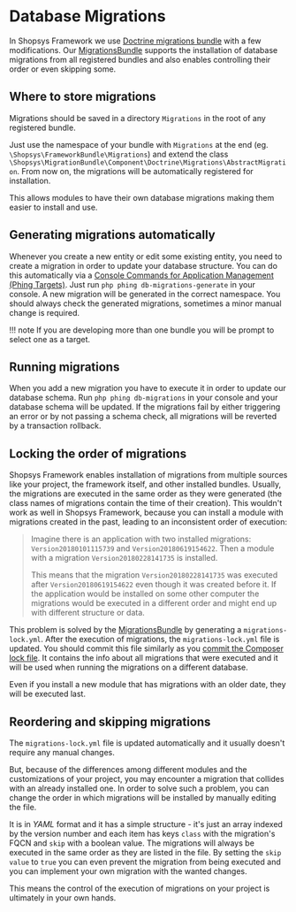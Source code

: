 # Database Migrations

In Shopsys Framework we use [Doctrine migrations bundle](https://symfony.com/doc/master/bundles/DoctrineMigrationsBundle/index.html) with a few modifications.
Our [MigrationsBundle](https://hithub.com/shopsys/migrations) supports the installation of database migrations from all registered bundles and also enables controlling their order or even skipping some.

## Where to store migrations

Migrations should be saved in a directory `Migrations` in the root of any registered bundle.

Just use the namespace of your bundle with `Migrations` at the end (eg. `\Shopsys\FrameworkBundle\Migrations`) and extend the class `\Shopsys\MigrationBundle\Component\Doctrine\Migrations\AbstractMigration`.
From now on, the migrations will be automatically registered for installation.

This allows modules to have their own database migrations making them easier to install and use.

## Generating migrations automatically

Whenever you create a new entity or edit some existing entity, you need to create a migration in order to update your database structure.
You can do this automatically via a [Console Commands for Application Management (Phing Targets)](console-commands-for-application-management-phing-targets.md).
Just run `php phing db-migrations-generate` in your console.
A new migration will be generated in the correct namespace.
You should always check the generated migrations, sometimes a minor manual change is required.

!!! note
    If you are developing more than one bundle you will be prompt to select one as a target.

## Running migrations

When you add a new migration you have to execute it in order to update our database schema.
Run `php phing db-migrations` in your console and your database schema will be updated.
If the migrations fail by either triggering an error or by not passing a schema check, all migrations will be reverted by a transaction rollback.

## Locking the order of migrations

Shopsys Framework enables installation of migrations from multiple sources like your project, the framework itself, and other installed bundles.
Usually, the migrations are executed in the same order as they were generated (the class names of migrations contain the time of their creation).
This wouldn't work as well in Shopsys Framework, because you can install a module with migrations created in the past, leading to an inconsistent order of execution:

> Imagine there is an application with two installed migrations: `Version20180101115739` and `Version20180619154622`.
> Then a module with a migration `Version20180228141735` is installed.
>
> This means that the migration `Version20180228141735` was executed after `Version20180619154622` even though it was created before it.
> If the application would be installed on some other computer the migrations would be executed in a different order and might end up with different structure or data.

This problem is solved by the [MigrationsBundle](https://hithub.com/shopsys/migrations) by generating a `migrations-lock.yml`.
After the execution of migrations, the `migrations-lock.yml` file is updated.
You should commit this file similarly as you [commit the Composer lock file](https://getcomposer.org/doc/01-basic-usage.md#commit-your-composer-lock-file-to-version-control).
It contains the info about all migrations that were executed and it will be used when running the migrations on a different database.

Even if you install a new module that has migrations with an older date, they will be executed last.

## Reordering and skipping migrations

The `migrations-lock.yml` file is updated automatically and it usually doesn't require any manual changes.

But, because of the differences among different modules and the customizations of your project, you may encounter a migration that collides with an already installed one.
In order to solve such a problem, you can change the order in which migrations will be installed by manually editing the file.

It is in *YAML* format and it has a simple structure - it's just an array indexed by the version number and each item has keys `class` with the migration's FQCN and `skip` with a boolean value.
The migrations will always be executed in the same order as they are listed in the file.
By setting the `skip value` to `true` you can even prevent the migration from being executed and you can implement your own migration with the wanted changes.

This means the control of the execution of migrations on your project is ultimately in your own hands.

